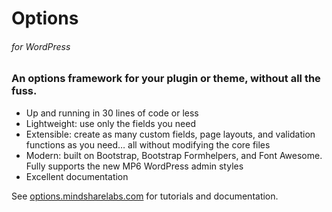Options
===========================
###### for WordPress

### An options framework for your plugin or theme, without all the fuss.

* Up and running in 30 lines of code or less
* Lightweight: use only the fields you need
* Extensible: create as many custom fields, page layouts, and validation functions as you need… all without modifying the core files
* Modern: built on Bootstrap, Bootstrap Formhelpers, and Font Awesome. Fully supports the new MP6 WordPress admin styles
* Excellent documentation

See [options.mindsharelabs.com](http://options.mindsharelabs.com) for tutorials and documentation.